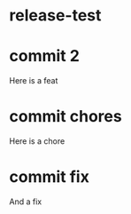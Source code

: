 # release-test

# commit 2
Here is a feat

# commit chores
Here is a chore

# commit fix
And a fix


